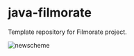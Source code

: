 # java-filmorate
Template repository for Filmorate project.

![newscheme](https://github.com/user-attachments/assets/9275b5af-8525-413a-92e0-9f20970b516f)
